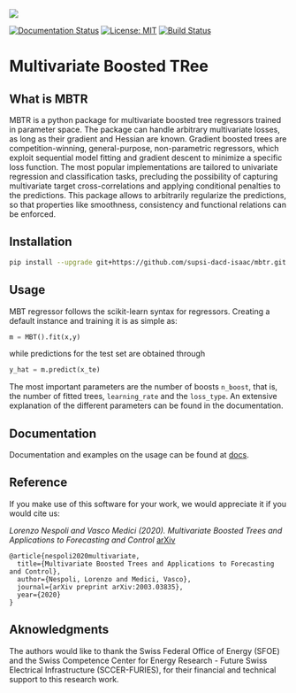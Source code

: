 <img src="docs/source/_static/logo.svg"> 

[![Documentation Status](https://readthedocs.org/projects/mbtr/badge/?version=master)](https://mbtr.readthedocs.io/en/master/?badge=master)
[![License: MIT](https://img.shields.io/badge/License-MIT-green.svg)](https://opensource.org/licenses/MIT)
[![Build Status](https://travis-ci.org/supsi-dacd-isaac/mbtr.svg?branch=master)](https://travis-ci.org/supsi-dacd-isaac/mbtr)

# Multivariate Boosted TRee

## What is MBTR

MBTR is a python package for multivariate boosted tree regressors trained in parameter space. 
The package can handle arbitrary multivariate losses, as long as their gradient and Hessian are known.
Gradient boosted trees are competition-winning, general-purpose, non-parametric regressors, which exploit sequential model fitting and gradient descent to minimize a specific loss function. The most popular implementations are tailored to univariate regression and classification tasks, precluding the possibility of capturing multivariate target cross-correlations and applying conditional penalties to the predictions. This package allows to arbitrarily regularize the predictions, so that properties like smoothness, consistency and functional relations can be
enforced.

## Installation

```sh
pip install --upgrade git+https://github.com/supsi-dacd-isaac/mbtr.git
```

## Usage 

MBT regressor follows the scikit-learn syntax for regressors. Creating a default instance and training it is as simple as:
```python
m = MBT().fit(x,y)
```
while predictions for the test set are obtained through 

```python
y_hat = m.predict(x_te)
```
The most important parameters are the number of boosts `n_boost`, that is, the number of fitted trees, `learning_rate` and the `loss_type`. An extensive explanation of the different parameters can be found in the documentation. 



## Documentation 

Documentation and examples on the usage can be found at [docs](https://mbtr.readthedocs.io/en/master/?badge=master).

## Reference

If you make use of this software for your work, we would appreciate it if you would cite us:

*Lorenzo Nespoli and Vasco Medici (2020).
Multivariate Boosted Trees and Applications to Forecasting and Control*
[arXiv](https://arxiv.org/abs/2003.03835)

    @article{nespoli2020multivariate,
      title={Multivariate Boosted Trees and Applications to Forecasting and Control},
      author={Nespoli, Lorenzo and Medici, Vasco},
      journal={arXiv preprint arXiv:2003.03835},
      year={2020}
    }

## Aknowledgments

The authors would like to thank the Swiss Federal Office of Energy (SFOE) and the
Swiss Competence Center for Energy Research - Future Swiss Electrical Infrastructure (SCCER-FURIES),
for their financial and technical support to this research work.
